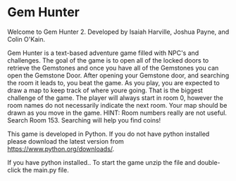 # Gem Hunter 
Welcome to Gem Hunter 2.  Developed by Isaiah Harville, Joshua Payne, and Colin O'Kain.

Gem Hunter is a text-based adventure game filled with NPC's and challenges.  The goal of the game is to open all of the locked doors to retrieve the Gemstones and
once you have all of the Gemstones you can open the Gemstone Door.  After opening your Gemstone door, and searching the room it leads to, you beat the game.
As you play, you are expected to draw a map to keep track of where youre going.  That is the biggest challenge of the game.  The player will always start in 
room 0, however the room names do not necessarily indicate the next room.  Your map should be drawn as you move in the game.
HINT: Room numbers really are not useful.  Search Room 153. Searching will help you find coins!


This game is developed in Python.  If you do not have python installed please download the latest version from https://www.python.org/downloads/.

If you have python installed..
To start the game unzip the file and double-click the main.py file.
